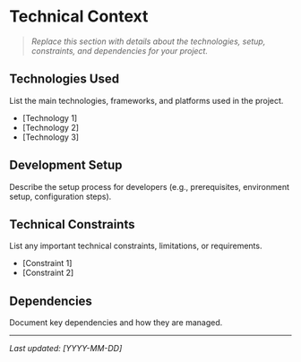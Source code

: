 # Technical Context

> _Replace this section with details about the technologies, setup, constraints, and dependencies for your project._

## Technologies Used

List the main technologies, frameworks, and platforms used in the project.

- [Technology 1]
- [Technology 2]
- [Technology 3]

## Development Setup

Describe the setup process for developers (e.g., prerequisites, environment setup, configuration steps).

## Technical Constraints

List any important technical constraints, limitations, or requirements.

- [Constraint 1]
- [Constraint 2]

## Dependencies

Document key dependencies and how they are managed.

---

_Last updated: [YYYY-MM-DD]_

